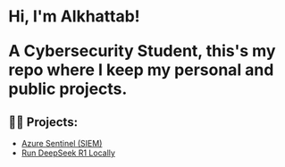 <h1>Hi, I'm Alkhattab!
 
A Cybersecurity Student, this's my repo where I keep my personal and public projects.

<h2>👨‍💻 Projects:</h2>

 - [Azure Sentinel (SIEM)](https://github.com/Alkhattabaziz/Azure_Sentinel_SIEM_HomeLab)
 - [Run DeepSeek R1 Locally](https://github.com/Alkhattabaziz/Run-DeepSeekAI-Locally)

